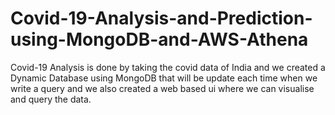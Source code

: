 # Covid-19-Analysis-and-Prediction-using-MongoDB-and-AWS-Athena

Covid-19 Analysis is done by taking the covid data of India and we created a Dynamic Database using MongoDB that will be update each time when we write a query and we also created a web based ui where we can visualise and query the data.
